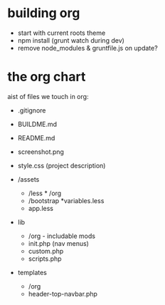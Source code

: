 building org
===

* start with current roots theme
* npm install (grunt watch during dev)
* remove node_modules & gruntfile.js on update?


the org chart
===
aist of files we touch in org:

* .gitignore
* BUILDME.md
* README.md
* screenshot.png
* style.css (project description)

* /assets
	* /less
			* /org
	* /bootstrap
			*variables.less
	* app.less



* lib
	* /org - includable mods
	* init.php (nav menus)
	* custom.php
	* scripts.php



* templates
	* /org
	* header-top-navbar.php

	